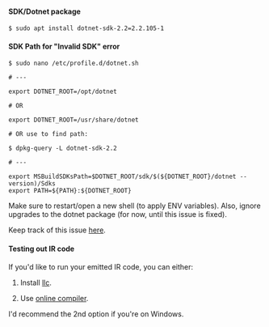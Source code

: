 #### SDK/Dotnet package

```shell
$ sudo apt install dotnet-sdk-2.2=2.2.105-1
```

#### SDK Path for "Invalid SDK" error

```shell
$ sudo nano /etc/profile.d/dotnet.sh
```

```shell
# ---

export DOTNET_ROOT=/opt/dotnet

# OR

export DOTNET_ROOT=/usr/share/dotnet

# OR use to find path:

$ dpkg-query -L dotnet-sdk-2.2

# ---

export MSBuildSDKsPath=$DOTNET_ROOT/sdk/$(${DOTNET_ROOT}/dotnet --version)/Sdks
export PATH=${PATH}:${DOTNET_ROOT}
```

Make sure to restart/open a new shell (to apply ENV variables).
Also, ignore upgrades to the dotnet package (for now, until this issue is fixed).

Keep track of this issue [here](https://github.com/OmniSharp/omnisharp-vscode/issues/2965).

#### Testing out IR code

If you'd like to run your emitted IR code, you can either:

1. Install [llc](https://llvm.org/docs/CommandGuide/llc.html).

2. Use [online compiler](https://kripken.github.io/llvm.js/demo.html).

I'd recommend the 2nd option if you're on Windows.

